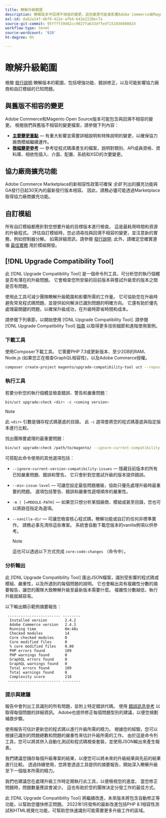 ```yaml
---
title: 瞭解升級範圍
description: 瞭解版本中回溯不相容的變更，這些變更可能會影響Adobe Commerce或Magento Open Source自訂模組或協力廠商擴充功能。
exl-id: dab2a14f-dbf0-422e-afb4-642e2220ec7a
source-git-commit: 95ffff39d82cc9027fa633dffedf15193040802d
workflow-type: tm+mt
source-wordcount: '928'
ht-degree: 0%

---
```


# 瞭解升級範圍

檢閱 [發行說明](https://devdocs.magento.com/guides/v2.4/release-notes/bk-release-notes.html) 瞭解版本的範圍，包括增強功能、錯誤修正，以及可能影響協力廠商和自訂模組的已知問題。

## 與舊版不相容的變更

Adobe Commerce和Magento Open Source版本可能包含與回溯不相容的變更。 檢閱我們與舊版不相容的變更檔案，請參閱下列內容：

- **[主要變更重點](https://devdocs.magento.com/guides/v2.4/release-notes/backward-incompatible-changes/index.html)** — 有重大影響並需要詳細說明和特殊說明的變更，以確保協力廠商模組繼續運作。
- **[微幅變更參考](https://devdocs.magento.com/guides/v2.4/release-notes/backward-incompatible-changes/reference.html)** — 參考從程式碼庫產生的檔案，說明對類別、API成員資格、資料庫、相依性插入、介面、配置、系統和XSD的次要變更。

## 協力廠商擴充功能

Adobe Commerce Marketplace的新相容性政策可確保 _全部_ 列出的擴充功能與GA發行日起30天內的最新發行版本相容。 因此，請務必儘可能透過Marketplace取得協力廠商擴充功能。

## 自訂模組

所有自訂模組都應針對您想要升級的目標版本進行檢查。 這是最耗用時間和資源的升級程式。 評估自訂模組時，您必須尋找與回溯不相容的變更，並注意新的實務，例如控制器分解。 如需詳細資訊，請參閱 [發行說明](https://devdocs.magento.com/guides/v2.4/release-notes/bk-release-notes.html). 此外，請確定您確實遵循 [最佳實務](https://developer.adobe.com/commerce/php/best-practices/extensions/) 用於模組開發。

## [!DNL Upgrade Compatibility Tool]

此 [!DNL Upgrade Compatibility Tool] 是一個命令列工具，可分析您的執行個體是否有潛在的升級問題。 它會檢查您所安裝的目前版本與嘗試升級至的版本之間是否有問題。

使用此工具可減少團隊瞭解升級範圍和影響所需的工作量。 它可協助您在升級時避免常見程式碼問題，並提供如何解決已識別問題的明確方向。 它還有助於優先處理最關鍵的問題，以確保升級成功，在升級時節省時間和成本。

請參閱下列章節，以開始使用 [!DNL Upgrade Compatibility Tool]. 請參閱 [!DNL Upgrade Compatibility Tool] [指南](../upgrade-compatibility-tool/overview.md) 以取得更多技術細節和進階使用案例。

### 下載工具

使用Composer下載工具。 它需要PHP 7.3或更新版本、至少2GB的RAM、Node.js (如果您正在檢查GraphQL相容性)，以及Adobe Commerce授權。

```bash
composer create-project magento/upgrade-compatibility-tool uct --repository https://repo.magento.com
```

### 執行工具

若要分析您的執行個體並檢查錯誤、警告和嚴重問題：

```bash
bin/uct upgrade:check <dir> -c <coming version> 
```

>[!NOTE]
>
> 此 `<dir>` 引數是儲存程式碼基底的目錄。 此 `-c` 選項會將您的程式碼基底與指定版本進行比較。

找出團隊要處理的最重要問題：

```bash
bin/uct upgrade:check /path/to/magento/ --ignore-current-compatibility-issues –min-issue-level critical --vanilla-dir /path/to/vanilla/code/ /path/to/magento/app/code/Vendor/
```

可搭配此命令使用的其他選項包括：

- `--ignore-current-version-compatibility-issues` — 隱藏目前版本的所有已知嚴重問題、錯誤和警告。 它只會針對您嘗試升級的版本提供錯誤。

- `--min-issue-level` — 可讓您設定最低問題層級，協助只優先處理升級時最重要的問題。 選項包括警告、錯誤和嚴重性遞增順序的嚴重性。

- `-m | [=MODULE-PATH]` — 如果您只想分析某個廠商、模組或甚至目錄，您也可以將路徑指定為選項。

- `--vanilla-dir` — 可讓您檢查核心程式碼，瞭解功能或自訂的任何非標準實作。 請務必事先清除這些專案。 系統會自動下載您版本的vanilla例項以供參考。

   >[!NOTE]
   >
   > 這也可以透過以下方式完成 `core:code:changes` （命令中）。

### 分析輸出

此 [!DNL Upgrade Compatibility Tool] 匯出JSON檔案，識別受影響的程式碼或模組、嚴重性，以及所遇到的每個問題的說明。 它也會輸出具有複雜性分數的摘要報告，讓您的團隊大致瞭解升級至最新版本需要什麼。 複雜性分數越低，執行升級就越容易。

以下輸出顯示範例摘要報告：

```console
 ------------------------ --------
  Installed version        2.4.2
  Adobe Commerce version   2.4.3
  Running time             0m:48s
  Checked modules          14
  Core checked modules     0
  Core modified files      0
  % core modified files    0.00
  PHP errors found         109
  PHP warnings found       0
  GraphQL errors found     0
  GraphQL warnings found   0
  Total errors found       109
  Total warnings found     0
  Complexity score         218
 ------------------------ --------
```

### 提示與建議

報告中會列出工具識別的所有問題，並附上特定錯誤代碼。 使用 [錯誤訊息參考](../upgrade-compatibility-tool/error-messages.md) 以取得每個問題的詳細資訊。 Adobe也提供修正每個問題型別的建議，以便您規劃補救步驟。

使用報告可估計更新您的程式碼以進行升級所需的精力。 根據您的經驗，您可以根據已識別的問題總數和問題的嚴重性來估計升級所需的工作。 由於這是命令列工具，您可以將其併入自動化測試和程式碼檢查套裝，並使用JSON輸出來產生報表。

我們建議您儲存每個升級專案的結果，以便您可以將未來的升級結果與先前的結果進行比較。 透過持續使用，您將會透過工具提供的摘要報告，開始深入瞭解升級至下一個版本所需的精力。

我們也建議您在處理升級工作時定期執行此工具，以便檢視您的進度。 當您修正問題時，問題數量應該會減少。 這也有助於您的團隊決定分發工作的最佳方式。

此 [!DNL Upgrade Compatibility Tool] 將繼續改進，未來版本將包含自動修正等功能，以幫助您儘快修正問題。 2022年1月發佈的最新改進包括PHP 8.1相容性測試和HTML視覺化功能，可幫助您快速識別可能需要更多升級工作的區域。
